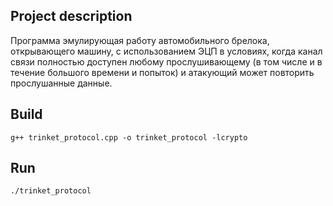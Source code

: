 ## **Project description**

Программа эмулирующая работу автомобильного брелока, открывающего машину, с использованием ЭЦП в условиях, когда канал связи полностью доступен любому прослушивающему (в том числе и в течение большого времени и попыток) и атакующий может повторить прослушанные данные. 

## **Build**

`g++ trinket_protocol.cpp -o trinket_protocol -lcrypto`

## **Run**

`./trinket_protocol`
